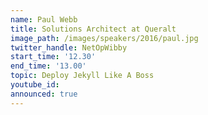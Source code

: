 ```yaml
---
name: Paul Webb
title: Solutions Architect at Queralt
image_path: /images/speakers/2016/paul.jpg
twitter_handle: NetOpWibby
start_time: '12.30'
end_time: '13.00'
topic: Deploy Jekyll Like A Boss
youtube_id:
announced: true
---
```

